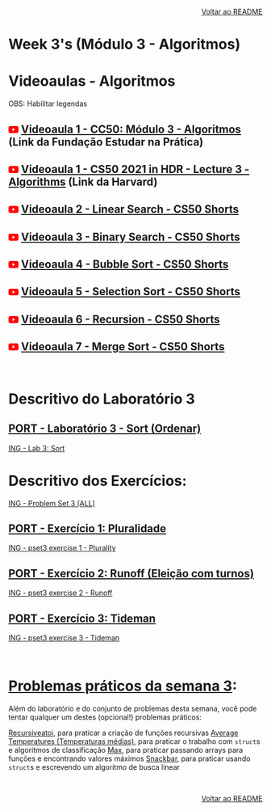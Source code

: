<p align="right">
   <a href="https://patyfil.github.io/cs50-cc50-harvard/">Voltar ao README</a>
</p>

# Week 3's (Módulo 3 - Algoritmos)  
# Videoaulas - Algoritmos  

<p>OBS: Habilitar legendas</p>

## <img src="assets/youtube.svg" width=20 /> [Videoaula 1 - CC50: Módulo 3 - Algoritmos](https://www.youtube.com/watch?v=oBOTNWx0EzY) (Link da Fundação Estudar na Prática)  

## <img src="assets/youtube.svg" width=20 /> [Videoaula 1 - CS50 2021 in HDR - Lecture 3 - Algorithms](https://www.youtube.com/watch?v=yb0PY3LX2x8&t=2s) (Link da Harvard)  

## <img src="assets/youtube.svg" width=20 /> [Videoaula 2 - Linear Search - CS50 Shorts](https://www.youtube.com/watch?v=TwsgCHYmbbA&t=4s)  

## <img src="assets/youtube.svg" width=20 /> [Videoaula 3 - Binary Search - CS50 Shorts](https://www.youtube.com/watch?v=T98PIp4omUA&t=1s)  

## <img src="assets/youtube.svg" width=20 /> [Videoaula 4 - Bubble Sort - CS50 Shorts](https://www.youtube.com/watch?v=RT-hUXUWQ2I)  

## <img src="assets/youtube.svg" width=20 /> [Videoaula 5 - Selection Sort - CS50 Shorts](https://www.youtube.com/watch?v=3hH8kTHFw2A)  

## <img src="assets/youtube.svg" width=20 /> [Videoaula 6 - Recursion - CS50 Shorts](https://www.youtube.com/watch?v=mz6tAJMVmfM)  

## <img src="assets/youtube.svg" width=20 /> [Videoaula 7 - Merge Sort - CS50 Shorts](https://www.youtube.com/watch?v=Ns7tGNbtvV4&t=1s)  

&nbsp;

# Descritivo do Laboratório 3

## [PORT - Laboratório 3 - Sort (Ordenar)](https://patyfil.github.io/cs50-cc50-harvard/semana3/sort)  
[ING - Lab 3: Sort](https://cs50.harvard.edu/x/2023/labs/3/) 


# Descritivo dos Exercícios: 
[ING - Problem Set 3 (ALL)](https://cs50.harvard.edu/x/2023/psets/3/)  

## [PORT - Exercício 1: Pluralidade](https://patyfil.github.io/cs50-cc50-harvard/semana3/plurality)  
[ING - pset3 exercise 1 - Plurality](https://cs50.harvard.edu/x/2023/psets/3/plurality/)  

## [PORT - Exercício 2: Runoff (Eleição com turnos)](https://patyfil.github.io/cs50-cc50-harvard/semana3/runoff)  
[ING - pset3 exercise 2 - Runoff](https://cs50.harvard.edu/x/2023/psets/3/runoff/)  

## [PORT - Exercício 3: Tideman](https://patyfil.github.io/cs50-cc50-harvard/semana3/tideman)  
[ING - pset3 exercise 3 - Tideman](https://cs50.harvard.edu/x/2023/psets/3/tideman/)  

&nbsp;

# [Problemas práticos da semana 3](https://cs50.harvard.edu/x/2023/problems/3/):  

Além do laboratório e do conjunto de problemas desta semana, você pode tentar qualquer um destes (opcional!) problemas práticos:

[Recursiveatoi](https://cs50.harvard.edu/x/2023/problems/3/atoi/), para praticar a criação de funções recursivas
[Average Temperatures (Temperaturas médias)](https://cs50.harvard.edu/x/2023/problems/3/temps/), para praticar o trabalho com `struct`s e algoritmos de classificação
[Max](https://cs50.harvard.edu/x/2023/problems/3/max/), para praticar passando arrays para funções e encontrando valores máximos
[Snackbar](https://cs50.harvard.edu/x/2023/problems/3/snackbar/), para praticar usando `struct`s e escrevendo um algoritmo de busca linear

&nbsp;

<p align="right">
   <a href="https://patyfil.github.io/cs50-cc50-harvard/">Voltar ao README</a>
</p>